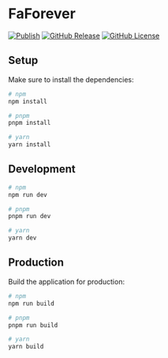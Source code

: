 # FaForever

[![Publish](https://github.com/cyf/faforever-tauri/actions/workflows/publish.yml/badge.svg)](https://github.com/cyf/faforever-tauri/actions/workflows/publish.yml)
[![GitHub Release](https://img.shields.io/github/v/release/cyf/faforever-tauri)](https://github.com/cyf/faforever-tauri/releases)
[![GitHub License](https://img.shields.io/github/license/cyf/faforever-tauri)](https://github.com/cyf/faforever-tauri/blob/main/LICENSE)

## Setup

Make sure to install the dependencies:

```bash
# npm
npm install

# pnpm
pnpm install

# yarn
yarn install
```

## Development

```bash
# npm
npm run dev

# pnpm
pnpm run dev

# yarn
yarn dev
```

## Production

Build the application for production:

```bash
# npm
npm run build

# pnpm
pnpm run build

# yarn
yarn build
```

